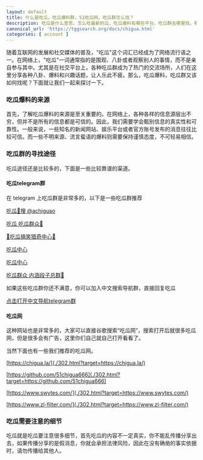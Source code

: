 ```yaml
---
layout: default
title: 什么是吃瓜，吃瓜爆料群，51吃瓜网，吃瓜群怎么找？
description: 吃瓜是什么意思，怎么吃最新的瓜，吃瓜爆料有哪些平台，吃瓜群去哪里找，哪里有最新的吃瓜内容和视频呢？
canonical_url: 'https://tggsearch.org/docs/chigua.html'
categories: [ account ]
---
```

随着互联网的发展和社交媒体的普及，"吃瓜"这个词汇已经成为了网络流行语之一。在网络上，"吃瓜"一词通常指的是围观、八卦或者观察别人的事情，而不是亲自参与其中。尤其是在社交平台上，各种吃瓜群成为了热门的交流场所，人们在这里分享各种八卦、爆料和兴趣话题，让人乐此不疲。那么，吃瓜爆料，吃瓜群又该如何找呢？下面就让我们一起来探讨一下。

### 吃瓜爆料的来源
首先，了解吃瓜爆料的来源是至关重要的。在网络上，各种各样的信息源层出不穷，但并不是所有的信息都是可信的。因此，我们需要学会甄别信息的真实性和可靠性。一般来说，一些知名的新闻网站、娱乐平台或者官方账号发布的消息往往比较可信。而一些不明来源、流言蜚语的爆料则需要保持谨慎态度，不可轻易相信。

### 吃瓜群的寻找途径
吃瓜途径还是比较多的，下面是一些比较靠谱的渠道。

#### 吃瓜telegram群
在 telegram 上吃瓜群是非常多的，以下是一些吃瓜群推荐

[吃瓜🍉搜 @achiguao](./302.html?target=https://t.me/achigua)

[吃瓜 吃瓜群众🍉](./302.html?target=https://t.me/chigua2022)

[🍉吃瓜搞笑猎奇中心🌚](./302.html?target=https://t.me/chiguagxzx)

[吃瓜中心](./302.html?target=https://t.me/chigua9191)

[吃瓜中心](./302.html?target=https://t.me/chiguadog)

[吃瓜群众 内涵段子总群🫥](./302.html?target=https://t.me/xieyi13)

如果这些吃瓜群你还不满意，你可以加入中文搜索导航群，直接回复吃瓜

[点击打开中文导航telegram群](./302.html?target=https://t.me/chineseSearchService)

#### 吃瓜网
这种网站也是非常多的，大家可以直接谷歌搜索“吃瓜网”，搜索打开后就很多吃瓜网，但是很多会有广告，这里你们自己就自己打开看看了。

当然下面也有一些我们推荐的吃瓜网。

[https://chigua.la/](./302.html?target=https://chigua.la/)

[https://github.com/51chigua666](./302.html?target=https://github.com/51chigua666)

[https://www.swytes.com/](./302.html?target=https://www.swytes.com/)

[https://www.zl-filter.com/](./302.html?target=https://www.zl-filter.com/)

### 吃瓜需要注意的细节
吃瓜就是吃瓜要注意很多细节，首先吃瓜的内容不一定真实，你不能乱传播分享出去，如果传播分享的是假消息，你就会承担法律风险，因此在没有确凿的事实依据时，请勿传播给其他人。